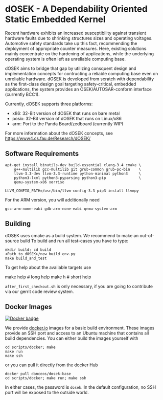 dOSEK - A Dependability Oriented Static Embedded Kernel
=======================================================

Recent hardware exhibits an increased susceptibility against transient
hardware faults due to shrinking structures sizes and operating
voltages. Automotive safety standards take up this fact, recommending
the deployment of appropriate counter measures. Here, existing
solutions mainly concentrate on the hardening of applications, while
the underlying operating system is often left as unreliable computing
base.

dOSEK aims to bridge that gap by utilizing consquent design and
implementation concepts for contructing a reliable computing base even
on unreliable hardware. dOSEK is developed from scratch with
dependability as the first-class design goal targeting
safety-critical, embedded applications, the system provides an
OSEK/AUTOSAR-conform interface (currently BCC1).

Currently, dOSEK supports three platforms:

- x86: 32-Bit version of dOSEK that runs on bare metal
- posix: 32-Bit version of dOSEK that runs on Linux/x86
- arm: Port to the Panda Board/zedboard (currently WIP)

For more information about the dOSEK concepts, see
    https://www4.cs.fau.de/Research/dOSEK/

Software Requirements
---------------------

    apt-get install binutils-dev build-essential clang-3.4 cmake \
        g++-multilib gcc-multilib git grub-common grub-pc-bin    \
        llvm-3.3-dev llvm-3.3-runtime python-minimal python3     \
        python3-lxml python3-pyparsing python3-pip               \
        qemu-system-x86 xorriso

    LLVM_CONFIG_PATH=/usr/bin/llvm-config-3.3 pip3 install llvmpy

For the ARM version, you will  additionally need

    gcc-arm-none-eabi gdb-arm-none-eabi qemu-system-arm

Building
--------

dOSEK uses cmake as a build system.
We recommend to make an out-of-source build
To build and run all test-cases you have to type:

    mkdir build; cd build
    <Path to dOSEK>/new_build_env.py
    make build_and_test

To get help about the available targets use

   make help  # long help
   make h     # short help

`after_first_checkout.sh` is only necessary, if you are going to
contribute via our gerrit code review system.

Docker Images
-------------

[![Docker badge](http://docker0.serv.pw:8080/danceos/dosek-base)](https://registry.hub.docker.com/u/danceos/dosek-base/)


We provide [docker.io](http://www.docker.com) images for a basic
build environment. These images provide an SSH port and access to an
Ubuntu machine that contains all build dependencies. You can either
build the images yourself with

    cd scripts/docker; make
    make run
    make ssh

or you can pull it directly from the docker Hub

    docker pull danceos/dosek-base
    cd scripts/docker; make run; make ssh

In either cases, the password is `dosek`. In the default
configuration, no SSH port will be exposed to the outside world.
